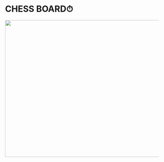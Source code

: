 # CHESS BOARD⏱
<img src="https://drive.google.com/uc?export=view&id=1SBTVBCoveE92X3G6F_gi7aCi391vrOVe" width="600" height="450">
